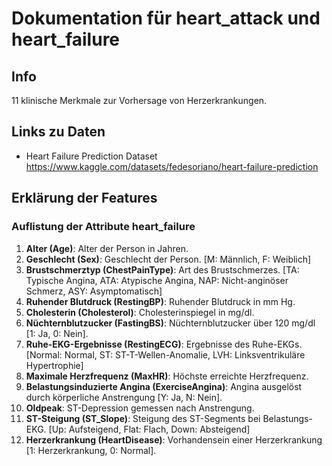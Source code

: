 # Dokumentation für heart_attack und heart_failure

## Info
11 klinische Merkmale zur Vorhersage von Herzerkrankungen.

## Links zu Daten
- Heart Failure Prediction Dataset  <br>
https://www.kaggle.com/datasets/fedesoriano/heart-failure-prediction


## Erklärung der Features

### Auflistung der Attribute heart_failure

1. **Alter (Age)**: Alter der Person in Jahren.
2. **Geschlecht (Sex)**: Geschlecht der Person. [M: Männlich, F: Weiblich]
3. **Brustschmerztyp (ChestPainType)**: Art des Brustschmerzes. [TA: Typische Angina, ATA: Atypische Angina, NAP: Nicht-anginöser Schmerz, ASY: Asymptomatisch]
4. **Ruhender Blutdruck (RestingBP)**: Ruhender Blutdruck in mm Hg.
5. **Cholesterin (Cholesterol)**: Cholesterinspiegel in mg/dl.
6. **Nüchternblutzucker (FastingBS)**: Nüchternblutzucker über 120 mg/dl [1: Ja, 0: Nein].
7. **Ruhe-EKG-Ergebnisse (RestingECG)**: Ergebnisse des Ruhe-EKGs. [Normal: Normal, ST: ST-T-Wellen-Anomalie, LVH: Linksventrikuläre Hypertrophie]
8. **Maximale Herzfrequenz (MaxHR)**: Höchste erreichte Herzfrequenz.
9. **Belastungsinduzierte Angina (ExerciseAngina)**: Angina ausgelöst durch körperliche Anstrengung [Y: Ja, N: Nein].
10. **Oldpeak**: ST-Depression gemessen nach Anstrengung.
11. **ST-Steigung (ST_Slope)**: Steigung des ST-Segments bei Belastungs-EKG. [Up: Aufsteigend, Flat: Flach, Down: Absteigend]
12. **Herzerkrankung (HeartDisease)**: Vorhandensein einer Herzerkrankung [1: Herzerkrankung, 0: Normal].

